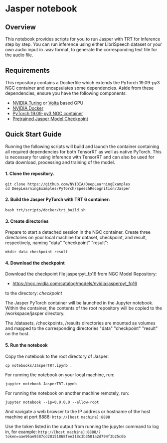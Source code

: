 # Jasper notebook

## Overview

This notebook provides scripts for you to run Jasper with TRT for inference step by step. You can run inference using either LibriSpeech dataset or your own audio input in .wav format, to generate the corresponding text file for the audio file.

## Requirements

This repository contains a Dockerfile which extends the PyTorch 19.09-py3 NGC container and encapsulates some dependencies. Aside from these dependencies, ensure you have the following components:

* [NVIDIA Turing](https://www.nvidia.com/en-us/geforce/turing/) or [Volta](https://www.nvidia.com/en-us/data-center/volta-gpu-architecture/) based GPU    
* [NVIDIA Docker](https://github.com/NVIDIA/nvidia-docker)
* [PyTorch 19.09-py3 NGC container](https://ngc.nvidia.com/catalog/containers/nvidia:pytorch)
* [Pretrained Jasper Model Checkpoint](https://ngc.nvidia.com/catalog/models/nvidia:jasperpyt_fp16)

## Quick Start Guide

Running the following scripts will build and launch the container containing all required dependencies for both TensorRT as well as native PyTorch. This is necessary for using inference with TensorRT and can also be used for data download, processing and training of the model.

#### 1. Clone the repository.

```
git clone https://github.com/NVIDIA/DeepLearningExamples
cd DeepLearningExamples/PyTorch/SpeechRecognition/Jasper
```

#### 2. Build the Jasper PyTorch with TRT 6 container:

```
bash trt/scripts/docker/trt_build.sh
```

#### 3. Create directories

Prepare to start a detached session in the NGC container.
Create three directories on your local machine for dataset, checkpoint, and result, respectively, naming "data" "checkpoint" "result":

```
mkdir data checkpoint result
```

#### 4. Download the checkpoint

Download the checkpoint file jasperpyt_fp16 from NGC Model Repository:  
- https://ngc.nvidia.com/catalog/models/nvidia:jasperpyt_fp16

to the directory: _checkpoint_

The Jasper PyTorch container will be launched in the Jupyter notebook. Within the container, the contents of the root repository will be copied to the /workspace/jasper directory.

The /datasets, /checkpoints, /results directories are mounted as volumes and mapped to the corresponding directories "data" "checkpoint" "result" on the host.

#### 5. Run the notebook

Copy the notebook to the root directory of Jasper:

```
cp notebooks/JasperTRT.ipynb .
```

For running the notebook on your local machine, run:

```
jupyter notebook JasperTRT.ipynb
```

For running the notebook on another machine remotely, run:

```
jupyter notebook --ip=0.0.0.0 --allow-root
```

And navigate a web browser to the IP address or hostname of the host machine at port 8888: `http://[host machine]:8888`

Use the token listed in the output from running the jupyter command to log in, for example: `http://[host machine]:8888/?token=aae96ae9387cd28151868fee318c3b3581a2d794f3b25c6b`
